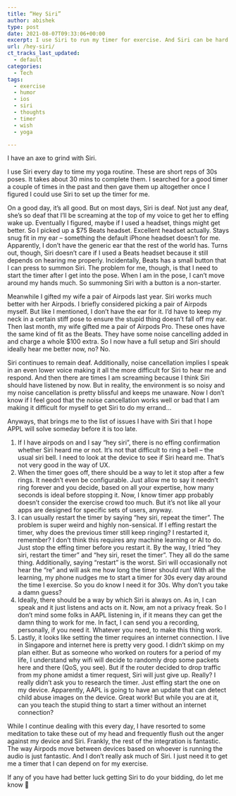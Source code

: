```yaml
---
title: “Hey Siri”
author: abishek
type: post
date: 2021-08-07T09:33:06+00:00
excerpt: I use Siri to run my timer for exercise. And Siri can be hard of hearing, depending on how much you need it to work. Here is a list of things I really need AAPL to fix in a near future..
url: /hey-siri/
ct_tracks_last_updated:
  - default
categories:
  - Tech
tags:
  - exercise
  - humor
  - ios
  - siri
  - thoughts
  - timer
  - wish
  - yoga

---
```

I have an axe to grind with Siri. 

I use Siri every day to time my yoga routine. These are short reps of 30s poses. It takes about 30 mins to complete them. I searched for a good timer a couple of times in the past and then gave them up altogether once I figured I could use Siri to set up the timer for me.

On a good day, it&#8217;s all good. But on most days, Siri is deaf. Not just any deaf, she&#8217;s so deaf that I&#8217;ll be screaming at the top of my voice to get her to effing wake up. Eventually I figured, maybe if I used a headset, things might get better. So I picked up a $75 Beats headset. Excellent headset actually. Stays snug fit in my ear &#8211; something the default iPhone headset doesn&#8217;t for me. Apparently, I don&#8217;t have the generic ear that the rest of the world has. Turns out, though, Siri doesn&#8217;t care if I used a Beats headset because it still depends on hearing me properly. Incidentally, Beats has a small button that I can press to summon Siri. The problem for me, though, is that I need to start the timer after I get into the pose. When I am in the pose, I can&#8217;t move around my hands much. So summoning Siri with a button is a non-starter.

Meanwhile I gifted my wife a pair of Airpods last year. Siri works much better with her Airpods. I briefly considered picking a pair of Airpods myself. But like I mentioned, I don&#8217;t have the ear for it. I&#8217;d have to keep my neck in a certain stiff pose to ensure the stupid thing doesn&#8217;t fall off my ear. Then last month, my wife gifted me a pair of Airpods Pro. These ones have the same kind of fit as the Beats. They have some noise cancelling added in and charge a whole $100 extra. So I now have a full setup and Siri should ideally hear me better now, no? No.

Siri continues to remain deaf. Additionally, noise cancellation implies I speak in an even lower voice making it all the more difficult for Siri to hear me and respond. And then there are times I am screaming because I think Siri should have listened by now. But in reality, the environment is so noisy and my noise cancellation is pretty blissful and keeps me unaware. Now I don&#8217;t know if I feel good that the noise cancellation works well or bad that I am making it difficult for myself to get Siri to do my errand&#8230;

Anyways, that brings me to the list of issues I have with Siri that I hope APPL will solve someday before it is too late.

  1. If I have airpods on and I say &#8220;hey siri&#8221;, there is no effing confirmation whether Siri heard me or not. It&#8217;s not that difficult to ring a bell &#8211; the usual siri bell. I need to look at the device to see if Siri heard me. That&#8217;s not very good in the way of UX.
  2. When the timer goes off, there should be a way to let it stop after a few rings. It needn&#8217;t even be configurable. Just allow me to say it needn&#8217;t ring forever and you decide, based on all your expertise, how many seconds is ideal before stopping it. Now, I know timer app probably doesn&#8217;t consider the exercise crowd too much. But it&#8217;s not like all your apps are designed for specific sets of users, anyway.
  3. I can usually restart the timer by saying &#8220;hey siri, repeat the timer&#8221;. The problem is super weird and highly non-sensical. If I effing restart the timer, why does the previous timer still keep ringing? I restarted it, remember? I don&#8217;t think this requires any machine learning or AI to do. Just stop the effing timer before you restart it. By the way, I tried &#8220;hey siri, restart the timer&#8221; and &#8220;hey siri, reset the timer&#8221;. They all do the same thing. Additionally, saying &#8220;restart&#8221; is the worst. Siri will occasionally not hear the &#8220;re&#8221; and will ask me how long the timer should run! With all the learning, my phone nudges me to start a timer for 30s every day around the time I exercise. So you do know I need it for 30s. Why don&#8217;t you take a damn guess?
  4. Ideally, there should be a way by which Siri is always on. As in, I can speak and it just listens and acts on it. Now, am not a privacy freak. So I don&#8217;t mind some folks in AAPL listening in, if it means they can get the damn thing to work for me. In fact, I can send you a recording, personally, if you need it. Whatever you need, to make this thing work.
  5. Lastly, it looks like setting the timer requires an internet connection. I live in Singapore and internet here is pretty very good. I didn&#8217;t skimp on my plan either. But as someone who worked on routers for a period of my life, I understand why wifi will decide to randomly drop some packets here and there (QoS, you see). But if the router decided to drop traffic from my phone amidst a timer request, Siri will just give up. Really? I really didn&#8217;t ask you to research the timer. Just effing start the one on my device. Apparently, AAPL is going to have an update that can detect child abuse images on the device. Great work! But while you are at it, can you teach the stupid thing to start a timer without an internet connection?

While I continue dealing with this every day, I have resorted to some meditation to take these out of my head and frequently flush out the anger against my device and Siri. Frankly, the rest of the integration is fantastic. The way Airpods move between devices based on whoever is running the audio is just fantastic. And I don&#8217;t really ask much of Siri. I just need it to get me a timer that I can depend on for my exercise.

If any of you have had better luck getting Siri to do your bidding, do let me know 🙂